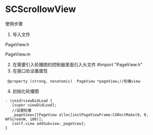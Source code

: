 # SCScrollowView
使用步骤 

1. 导入文件

 PageView.h

 PageView.m

2. 在需要引入轮播图的控制器里面引入头文件
      #import "PageView.h"
3. 在接口处设置属性   

 ```
  @property (strong, nonatomic)  PageView *pageView;//轮播view
 ```
4. 初始化轮播图 

 ```
- (void)viewDidLoad {
    [super viewDidLoad];
    //设置轮播
    _pageView=[[PageView alloc]initPageViewFrame:CGRectMake(0, 0, WFScreenW, 180)];
    [self.view addSubview:_pageView];
}
 ```




